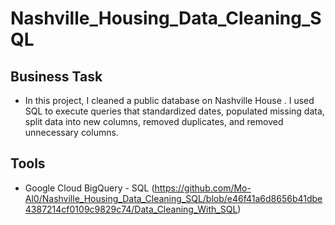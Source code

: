 # Nashville_Housing_Data_Cleaning_SQL
## Business Task
* In this project, I cleaned a public database on Nashville House . I used SQL to execute queries that standardized dates, populated missing data, split data into new columns, removed duplicates, and removed unnecessary columns.
## Tools
* Google Cloud BigQuery - SQL
  (https://github.com/Mo-Al0/Nashville_Housing_Data_Cleaning_SQL/blob/e46f41a6d8656b41dbe4387214cf0109c9829c74/Data_Cleaning_With_SQL)
